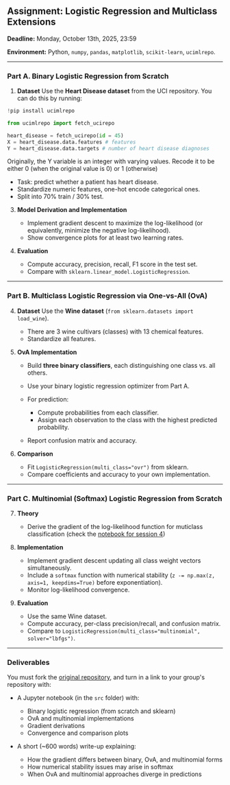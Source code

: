 ## Assignment: Logistic Regression and Multiclass Extensions

**Deadline:** Monday, October 13th, 2025, 23:59

**Environment:** Python, `numpy`, `pandas`, `matplotlib`, `scikit-learn`, `ucimlrepo`.

---

### Part A. Binary Logistic Regression from Scratch

1. **Dataset**
   Use the **Heart Disease dataset** from the UCI repository. You can do this by running:
```python
!pip install ucimlrepo

from ucimlrepo import fetch_ucirepo

heart_disease = fetch_ucirepo(id = 45)
X = heart_disease.data.features # features
Y = heart_disease.data.targets # number of heart disease diagnoses

```
  Originally, the Y variable is an integer with varying values. Recode it to be either 0 (when the original value is 0) or 1 (otherwise)

   * Task: predict whether a patient has heart disease.
   * Standardize numeric features, one-hot encode categorical ones.
   * Split into 70% train / 30% test.

3. **Model Derivation and Implementation**

   * Implement gradient descent to maximize the log-likelihood (or equivalently, minimize the negative log-likelihood).
   * Show convergence plots for at least two learning rates.

4. **Evaluation**

   * Compute accuracy, precision, recall, F1 score in the test set.
   * Compare with `sklearn.linear_model.LogisticRegression`.

---

### Part B. Multiclass Logistic Regression via One-vs-All (OvA)

4. **Dataset**
   Use the **Wine dataset** (`from sklearn.datasets import load_wine`).

   * There are 3 wine cultivars (classes) with 13 chemical features.
   * Standardize all features.

5. **OvA Implementation**

   * Build **three binary classifiers**, each distinguishing one class vs. all others.
   * Use your binary logistic regression optimizer from Part A.
   * For prediction:

     * Compute probabilities from each classifier.
     * Assign each observation to the class with the highest predicted probability.
   * Report confusion matrix and accuracy.

6. **Comparison**

   * Fit `LogisticRegression(multi_class="ovr")` from sklearn.
   * Compare coefficients and accuracy to your own implementation.

---

### Part C. Multinomial (Softmax) Logistic Regression from Scratch

7. **Theory**

   * Derive the gradient of the log-likelihood function for muticlass classification (check the [notebook for session 4](https://colab.research.google.com/drive/1QKPnTQ_CtqY_4IZHr_dUAzR3nfj8bLbW?usp=sharing))

8. **Implementation**

   * Implement gradient descent updating all class weight vectors simultaneously.
   * Include a `softmax` function with numerical stability (`z -= np.max(z, axis=1, keepdims=True)` before exponentiation).
   * Monitor log-likelihood convergence.

9. **Evaluation**

   * Use the same Wine dataset.
   * Compute accuracy, per-class precision/recall, and confusion matrix.
   * Compare to `LogisticRegression(multi_class="multinomial", solver="lbfgs")`.

---

### Deliverables

You must fork the [original repository](https://github.com/RodrigoGrijalba/ENEI-2025-ML1-Tarea2), and turn in a link to your group's repository with:

* A Jupyter notebook (in the `src` folder) with:

  * Binary logistic regression (from scratch and sklearn)
  * OvA and multinomial implementations
  * Gradient derivations
  * Convergence and comparison plots
* A short (~600 words) write-up explaining:

  * How the gradient differs between binary, OvA, and multinomial forms
  * How numerical stability issues may arise in softmax
  * When OvA and multinomial approaches diverge in predictions

